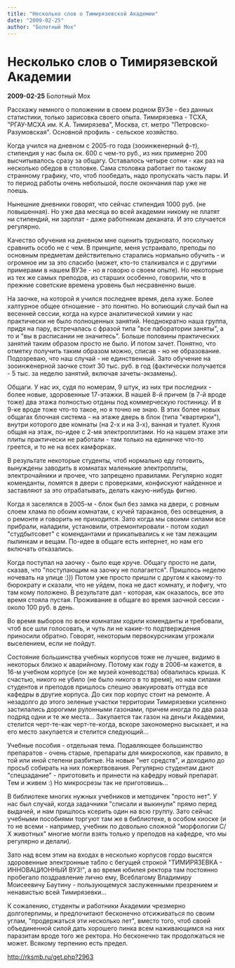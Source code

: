 ```yaml
---
title: "Несколько слов о Тимирязевской Академии"
date: "2009-02-25"
author: "Болотный Мох"
---
```


# Несколько слов о Тимирязевской Академии

**2009-02-25** Болотный Мох

Расскажу немного о положении в своем родном ВУЗе - без данных статистики, только зарисовка своего опыта. Тимирязевка - ТСХА, "РГАУ-МСХА им. К.А. Тимирязева", Москва, ст. метро "Петровско-Разумовская". Основной профиль - сельское хозяйство.

Когда учился на дневном с 2005-го года (зооинженерный ф-т), стипендия у нас была ок. 600 с чем-то руб., из них примерно 200 высчитывалось сразу за общагу. Оставалось четыре сотни - как раз на несколько обедов в столовке. Сама столовка работает по такому странному графику, что, чтоб пообедать, надо пропускать часть пары. И то период работы очень небольшой, после окончания пар уже не поешь.

Нынешние дневники говорят, что сейчас стипендия 1000 руб. (не повышенная). Но уже два месяца во всей академии никому не платят ни стипендий, ни зарплат - даже работникам деканата. И это случается регулярно.

Качество обучения на дневном мне оценить трудновато, поскольку сравнить особо не с чем. В принципе, меня устраивало, преподы по основным предметам действительно старались нормально обучить - и огромное им за это спасибо (может, кто-то сталкивался и с другими примерами в нашем ВУЗе - но я говорю о своем опыте). Но некоторые из тех же самых преподов, из старших особенно, говорили, что в прежние советские времена уровень был несравненно выше.

На заочке, на которой я учился последнее время, дела хуже. Более халтурное общее отношение - это понятно. Но вопиющий случай был на весенней сессии, когда на курсе аналитической химии у нас практически не было полноценных занятий. Неоднократно наша группа, придя на пару, встречалась с фразой типа "все лаборатории заняты", а то и "вы в расписании не значитесь". Больше половины практических занятий таким образом просто не было. И потом зачет. Понятно, что отметку получить таким образом можно, списав - но не образование. Подозреваю, что наш случай - не единственный. Зато обучение на зооинженерной заочке стоит 30 тыс. руб. в год (фактически получается - 5 тыс. за неделю занятий, включая зачеты-экзамены).

Общаги. У нас их, судя по номерам, 9 штук, из них три последних - более новые, здоровенные 17-этажки. В нашей 8-й причем (в 7-й вроде тоже) два этажа полностью отданы под коммерческую гостиницу. И в 9-ке вроде тоже что-то такое, но я точно не знаю. В этих более новых общагах блочная система - на этаже дверь в блок (типа "квартирки"), внутри которого две комнаты (на 2-х и на 3-х), ванная и туалет. Кухня общая на этаж, по-идее с 2-мя электроплитами. Но на нашем этаже эти плиты практически не работали - там только на единичке что-то греется, и то не на всех камфорках.

В результате некоторые студенты, чтоб нормально еду готовить, вынуждены заводить в комнатах маленькие электроплиты, электрочайники и прочее, что запрещено правилами. Регулярно ходят коменданты, ломятся в двери с проверками, конфискуют найденное и заставляют за это отрабатывать, делать какую-нибудь фигню.

Когда я заселялся в 2005-м - блок был без замка на двери, с ровным слоем хлама по обоим комнатам, с кучей тараканов, без освещения, а о ремонте и говорить не приходится. Зато когда мы своими силами все прибрали, наладили, установили, отремонтировали - потом ходил "студбытсовет" с комендантами и прикапывались к не там лежащим пылинкам и вещам. По-идее в общаге есть интернет, но нам его включать отказались.

Когда поступал на заочку - было еще круче. Общагу просто не дали, сказав, что "поступающим на заочку не полагается". Пришлось неделю ночевать на улице :))) Потом уже просто пришли с другом к какому-то бюрократу и сказали, что не уйдем, пока не даст комнату, и пофигу, что там кому положено. В результате дал - которая, как оказалось, все это время стояла пустая. Проживание в общаге во время заочной сессии - около 100 руб. в день.

Во время выборов по всем комнатам ходили коменданты и требовали, чтоб все шли голосовать, и чуть ли не какие-то подтверждения приносили обратно. Говорят, некоторым первокурсникам угрожали выселением, если не пойдут.

Состояние большинства учебных корпусов тоже не лучшее, видимо в некоторых близко к аварийному. Потому как году в 2006-м кажется, в 16-м учебном корпусе (он же музей коневодства) обвалилась крыша. К счастью, никого не убило (не было никого в то время), но нам силами студентов и преподов пришлось спешно эвакуировать оттуда все кафедры в другие корпуса. До сих пор корпус стоит на ремонте. А незадолго до этого зеленые участки территории Тимирязевки усиленно застилались дорогими рулонными газонами, причем иногда по два раза подряд одни и те же места... Закупается так газон на деньги Академии, стелится черт-те-как черт-те-когда, вскоре закономерно высыхает, и на его место закупается и стелится следующий...

Учебные пособия - отдельная тема. Подавляющее большинство препаратов - очень старые, препараты для микроскопов, как правило, в той или иной степени разбитые. На новые "нет средств", и доходило до просьб собирать на них пожертвования. Регулярно студентам дают "спецзадание" - приготовить и принести на кафедру новый препарат. Тем и живем :) Но микросрезы так не приготовишь...

В библиотеке многих нужных учебников и методичек "просто нет". У нас был случай, когда задачники "списали и выкинули" прямо перед выдачей, и нам пришлось ксерить один на всю группу. Зато сейчас учебными пособиями торгуют там же в библиотеке, в особом киоске (и то не всеми - например, учебник по довольно сложной "морфологии С/Х животных" многие могли взять только у преподов на кафедре, что мы регулярно и делали).

Зато над всем этим на входах в несколько корпусов гордо высятся здоровенные электронные табло с бегущей строкой "ТИМИРЯЗЕВКА - ИННОВАЦИОННЫЙ ВУЗ!", а во время юбилея ректора там постоянно пробегало поздравление лично ему, Всеблагому Владимиру Моисеевичу Баутину - пользующемуся заслуженными презрением и ненавистью всей Тимирязевки...

К сожалению, студенты и работники Академии чрезмерно долготерпимы, и предпочитают бесконечно отсиживаться по своим углам, "продержаться эти несколько лет", вместо того, чтоб своей объединенной силой дать хорошего пинка всем наживающимся на них паразитам вроде того же ректора. Но бесконечно так продолжаться не может. Всякому терпению есть предел.

http://rksmb.ru/get.php?2963